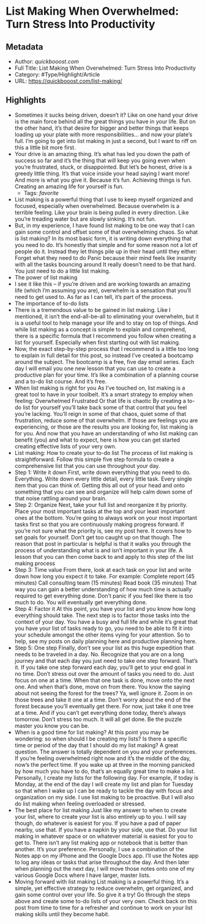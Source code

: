 # List Making When Overwhelmed: Turn Stress Into Productivity

## Metadata

* Author: *quickbooost.com*
* Full Title: List Making When Overwhelmed: Turn Stress Into Productivity
* Category: #Type/Highlight/Article
* URL: https://quickbooost.com/list-making/

## Highlights

* Sometimes it sucks being driven, doesn’t it? Like on one hand your drive is the main force behind all the great things you have in your life. But on the other hand, it’s that desire for bigger and better things that keeps loading up your plate with more responsibilities… and now your plate’s full. I’m going to get into list making in just a second, but I want to riff on this a little bit more first.
* Your drive is an amazing thing.
  It’s what has led you down the path of success so far and it’s the thing that will keep you going even when you’re frustrated, stuck, or disappointed.
  But let’s be honest, drive is a greedy little thing. It’s that voice inside your head saying I want more!
  And more is what you give it. Because it’s fun. Achieving things is fun. Creating an amazing life for yourself is fun.
  * Tags: *favorite* 
* List making is a powerful thing that I use to keep myself organized and focused, especially when overwhelmed. Because overwhelm is a terrible feeling.
  Like your brain is being pulled in every direction. Like you’re treading water but are slowly sinking.
  It’s not fun.
* But, in my experience, I have found list making to be one way that I can gain some control and offset some of that overwhelming chaos.
  So what is list making?
  In its most basic form, it is writing down everything that you need to do. It’s honestly that simple and for some reason not a lot of people do it.
  Instead they let things pile up in their head until they either:
  Forget what they need to do
  Panic because their mind feels like insanity with all the tasks bouncing around
  It really doesn’t need to be that hard. You just need to do a little list making.
* The power of list making
* I see it like this – if you’re driven and are working towards an amazing life (which I’m assuming you are), overwhelm is a sensation that you’ll need to get used to.
  As far as I can tell, it’s part of the process.
* The importance of to-do lists
* There is a tremendous value to be gained in list making. Like I mentioned, it isn’t the end-all-be-all to eliminating your overwhelm, but it is a useful tool to help manage your life and to stay on top of things.
  And while list making as a concept is simple to explain and comprehend, there is a specific formula that I recommend you follow when creating a list for yourself.
  Especially when first starting out with list making.
* Now, the exact step-by-step process that I recommend is a little too long to explain in full detail for this post, so instead I’ve created a bootcamp around the subject.
  The bootcamp is a free, five day email series. Each day I will email you one new lesson that you can use to create a productive plan for your time. It’s like a combination of a planning course and a to-do list course. And it’s free.
* When list making is right for you
  As I’ve touched on, list making is a great tool to have in your toolbelt. It’s a smart strategy to employ when feeling:
  Overwhelmed
  Frustrated
  Or that life is chaotic
  By creating a to-do list for yourself you’ll take back some of that control that you feel you’re lacking. You’ll reign in some of that chaos, quiet some of that frustration, reduce some of that overwhelm.
  If those are feelings you are experiencing, or those are the results you are looking for, list making is for you.
  And now that you have an understanding of who list making can benefit (you) and what to expect, here is how you can get started creating effective lists of your very own.
* List making: How to create your to-do list
  The process of list making is straightforward. Follow this simple five step formula to create a comprehensive list that you can use throughout your day.
* Step 1: Write it down
  First, write down everything that you need to do. Everything. Write down every little detail, every little task. Every single item that you can think of.
  Getting this all out of your head and onto something that you can see and organize will help calm down some of that noise rattling around your brain.
* Step 2: Organize
  Next, take your full list and reorganize it by priority. Place your most important tasks at the top and your least important ones at the bottom.
  You’re going to always work on your most important tasks first so that you are continuously making progress forward.
  If you’re not sure what the priority is, see my post here. It covers how to set goals for yourself. Don’t get too caught up on that though.
  The reason that post in particular is helpful is that it walks you through the process of understanding what is and isn’t important in your life. A lesson that you can then come back to and apply to this step of the list making process
* Step 3: Time value
  From there, look at each task on your list and write down how long you expect it to take. For example:
  Complete report (45 minutes)
  Call consulting team (15 minutes)
  Read book (35 minutes)
  That way you can gain a better understanding of how much time is actually required to get everything done.
  Don’t panic if you feel like there is too much to do. You will eventually get everything done.
* Step 4: Factor it
  At this point, you have your list and you know how long everything should take. The next step is to factor those tasks into the context of your day.
  You have a busy and full life and while it’s great that you have your list of tasks ready to go, you need to be able to fit it into your schedule amongst the other items vying for your attention.
  So to help, see my posts on daily planning here and productive planning here.
* Step 5: One step
  Finally, don’t see your list as this huge expedition that needs to be traveled in a day.
  No.
  Recognize that you are on a long journey and that each day you just need to take one step forward. That’s it.
  If you take one step forward each day, you’ll get to your end goal in no time.
  Don’t stress out over the amount of tasks you need to do. Just focus on one at a time. When that one task is done, move onto the next one. And when that’s done, move on from there.
  You know the saying about not seeing the forest for the trees? Ya, well ignore it. Zoom in on those trees and take it one at a time. Don’t worry about the end of the forest because you’ll eventually get there.
  For now, just take it one tree at a time.
  And if you can’t get everything done today, there’s always tomorrow. Don’t stress too much. It will all get done. Be the puzzle master you know you can be.
* When is a good time for list making?
  At this point you may be wondering: so when should I be creating my lists? Is there a specific time or period of the day that I should do my list making?
  A great question.
  The answer is totally dependent on you and your preferences.
  If you’re feeling overwhelmed right now and it’s the middle of the day, now’s the perfect time. If you wake up at three in the morning panicked by how much you have to do, that’s an equally great time to make a list.
  Personally, I create my lists for the following day. For example, if today is Monday, at the end of the day I will create my list and plan for Tuesday so that when I wake up I can be ready to tackle the day with focus and organization on my side.
  I use list making to be proactive.
  But I will also do list making when feeling overloaded or stressed.
* The best place for list making
  Just like my answer to when to create your list, where to create your list is also entirely up to you. I will say though, do whatever is easiest for you.
  If you have a pad of paper nearby, use that. If you have a napkin by your side, use that.
  Do your list making in whatever space or on whatever material is easiest for you to get to.
  There isn’t any list making app or notebook that is better than another. It’s your preference.
  Personally, I use a combination of the Notes app on my iPhone and the Google Docs app. I’ll use the Notes app to log any ideas or tasks that arise throughout the day.
  And then later when planning out the next day, I will move those notes onto one of my various Google Docs where I have larger, master lists.
* Moving forward with list making
  List making is a powerful thing. It’s a simple, yet effective strategy to reduce overwhelm, get organized, and gain some control over your life.
  So give it a try!
  Go through the steps above and create some to-do lists of your very own. Check back on this post from time to time for a refresher and continue to work on your list making skills until they become habit.
